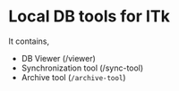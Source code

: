 # Local DB tools for ITk

It contains,
- DB Viewer (/viewer)
- Synchronization tool (/sync-tool)
- Archive tool (`/archive-tool`)
